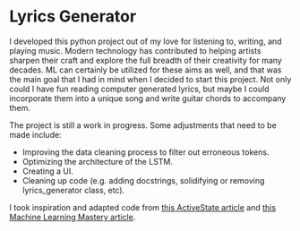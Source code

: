 # Lyrics Generator

I developed this python project out of my love for listening to, writing, and 
playing music. Modern technology has contributed to helping artists sharpen their craft 
and explore the full breadth of their creativity for many decades. ML can certainly 
be utilized for these aims as well, and that was the main goal that I had in mind when 
I decided to start this project. Not only could I have fun reading computer 
generated lyrics, but maybe I could incorporate them into a unique song and write 
guitar chords to accompany them. 

The project is still a work in progress. Some adjustments that need to be made include:
* Improving the data cleaning process to filter out erroneous tokens.
* Optimizing the architecture of the LSTM.
* Creating a UI.
* Cleaning up code (e.g. adding docstrings, solidifying or removing lyrics_generator class, etc).

I took inspiration and adapted code from [this ActiveState article](https://www.activestate.com/blog/how-to-build-a-lyrics-generator-with-python-recurrent-neural-networks/)
and [this Machine Learning Mastery article](https://machinelearningmastery.com/how-to-develop-a-word-level-neural-language-model-in-keras/).

